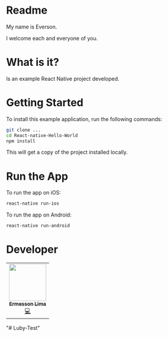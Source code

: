 # Readme

My name is Everson.

I welcome each and everyone of you.

# What is it?
Is an example React Native project developed.





# Getting Started

To install this example application, run the following commands:

```bash
git clone ...
cd React-native-Hello-World
npm install
```
This will get a copy of the project installed locally.

# Run the App
To run the app on iOS:
```bash
react-native run-ios
```
To run the app on Android:
```bash
react-native run-android
```

# Developer

<table>
  <tr>
    <td align="center"><a href="https://www.instagram.com/4eversoon/"><img src="https://avatars.githubusercontent.com/u/66516038?v=4" width="100px;" alt=""/><br /><sub><b>Ermesson Lima</b></sub></a><br /><a href="https://github.com/ermessonlima/Luby-Test" title="Code">💻</a></td>
  </tr>
</table>




"# Luby-Test" 
